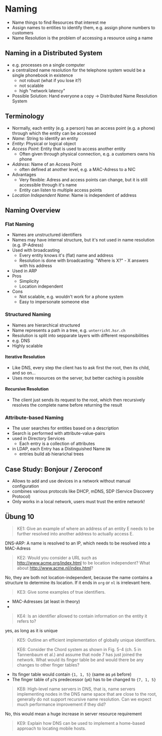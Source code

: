 # Naming

- Name things to find Resources that interest me
- Assign names to entities to identify them, e.g. assign phone numbers to customers
- Name Resolution is the problem of accessing a resource using a name

## Naming in a Distributed System
- e.g. processes on a single computer
- a centralized name resolution for the telephone system would be a single phonebook in existence
    - not robust (what if you lose it?)
    - not scalable
    - high "network latency"
- Possible Solution: Hand everyone a copy -> Distributed Name Resolution System

## Terminology
- Normally, each entity (e.g. a person) has an access point (e.g. a phone) through which the entity can be accessed
- *Name*: String to identify an entity
- *Entity*: Physical or logical object
- *Access Point*: Entity that is used to access another entity
    - Often given through physical connection, e.g. a customers owns his phone
- *Address*: Name of an Access Point
    - often defined at another level, e.g. a MAC-Adress to a NIC
- Advantages
    - Very flexible: Adress and access points can change, but it is still accessible through it's name
    - Entity can listen to multiple access points
- *Location Independent Name*: Name is independent of address

## Naming Overview
### Flat Naming
- Names are unstructured identifiers
- Names may have internal structure, but it's not used in name resolution (e.g. IP-Adress)
- Used with broadcasting
    - Every entity knows it's (flat) name and address
    - Resolution is done with broadcasting: "Where is X?" - X answers with his address
- Used in ARP
- Pros
    - Simplicity
    - Location independent
- Cons
    - Not scalable, e.g. wouldn't work for a phone system
    - Easy to impersonate someone else
### Structured Naming
- Names are hierarchical structured
- Name represents a path in a tree, e.g. `unterricht.hsr.ch`
- Resolution is split into sepparate layers with different responsibilities
- e.g. DNS
- Highly scalable

#### Iterative Resolution
- Like DNS, every step the client has to ask first the root, then its child, and so on...
- Uses more resources on the server, but better caching is possible

#### Recursive Resolution
- The client just sends its request to the root, which then recursively resolves the complete name before returning the result


### Attribute-based Naming
- The user searches for entities based on a description
- Search is performed with attribute-value-pairs
- used in Directory Services
    - Each entry is a collection of attributes
- in LDAP, each Entry has a Distinguished Name `DN`
    - entries build ab hierarichal trees

## Case Study: Bonjour / Zeroconf
- Allows to add and use devices in a network without manual configuration
- combines various protocols like DHCP, mDNS, SDP (Service Discovery Protocol)
- Only works in a local network, users must trust the entire network!

## Übung 10
> KE1: Give an example of where an address of an entity E needs to be further resolved into another address to actually access E.

DNS-ARP: A name is resolved to an IP, which needs to be resolved into a MAC-Adress

> KE2: Would you consider a URL such as http://www.acme.org/index.html to be location independent? What about http://www.acme.nl/index.html?

No, they are both not location-independent, because the name contains a structure to determine its location. If it ends in `org` or `nl` is irrelevant here.

> KE3: Give some examples of true identifiers.

- MAC-Adresses (at least in theory)
-

> KE4: Is an identifier allowed to contain information on the entity it refers to?

yes, as long as it is unique

> KE5: Outline an efficient implementation of globally unique identifiers.



> KE6: Consider the Chord system as shown in Fig. 5-4 (ch. 5 in Tannenbaum et al.) and assume that node 7 has just joined the network. What would its finger table be and would there be any changes to other finger tables?

- Its finger table would contain `{1, 1, 5}` (same as `p6` before)
- The finger table of `p7`s predecessor (`p6`) has to be changed to `{7, 1, 5}`

> KE8: High-level name servers in DNS, that is, name servers implementing nodes in the DNS name space that are close to the root, generally do not support recursive name resolution. Can we expect much performance improvement if they did?


No, this would mean a huge increase in server resource requirement

> KE9: Explain how DNS can be used to implement a home-based approach to locating mobile hosts.



